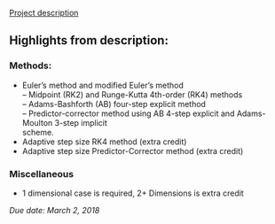 [Project description](https://math.gsu.edu/xye/course/na_handout/project/proj1.pdf)

## Highlights from description:
### Methods:
- Euler’s method and modified Euler’s method  
– Midpoint (RK2) and Runge-Kutta 4th-order (RK4) methods  
– Adams-Bashforth (AB) four-step explicit method  
– Predictor-corrector method using AB 4-step explicit and Adams-Moulton 3-step implicit  
scheme.
- Adaptive step size RK4 method (extra credit) 
- Adaptive step size Predictor-Corrector method (extra credit)

### Miscellaneous
- 1 dimensional case is required, 2+ Dimensions is extra credit

*Due date: March 2, 2018*
